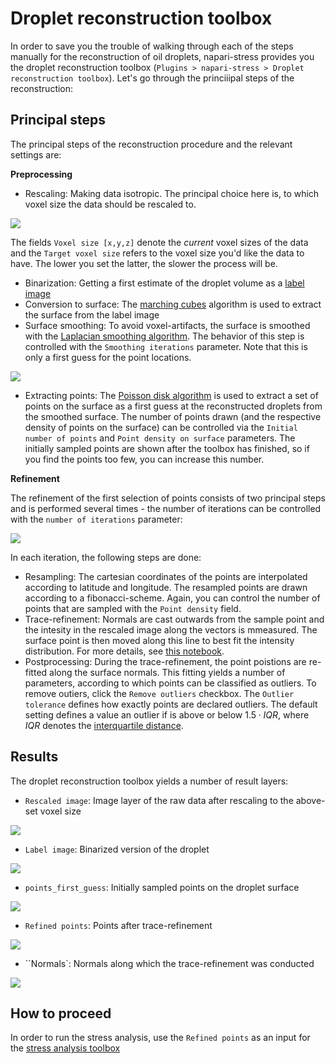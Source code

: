 # Droplet reconstruction toolbox

In order to save you the trouble of walking through each of the steps manually for the reconstruction of oil droplets, napari-stress provides you the droplet reconstruction toolbox (`Plugins > napari-stress > Droplet reconstruction toolbox`). Let's go through the princiiipal steps of the reconstruction:

## Principal steps
The principal steps of the reconstruction procedure and the relevant settings are:

**Preprocessing**
* Rescaling: Making data isotropic. The principal choice here is, to which voxel size the data should be rescaled to.

![](./imgs/demo_reconstruction_toolbox1.png) 

The fields `Voxel size [x,y,z]` denote the *current* voxel sizes of the data and the `Target voxel size` refers to the voxel size you'd like the data to have. The lower you set the latter, the slower the process will be.

* Binarization: Getting a first estimate of the droplet volume as a [label image](https://napari.org/stable/howtos/layers/labels.html)
* Conversion to surface: The [marching cubes](https://en.wikipedia.org/wiki/Marching_cubes) algorithm is used to extract the surface from the label image
* Surface smoothing: To avoid voxel-artifacts, the surface is smoothed with the [Laplacian smoothing algorithm](https://en.wikipedia.org/wiki/Laplacian_smoothing). The behavior of this step is controlled with the `Smoothing iterations` parameter. Note that this is only a first guess for the point locations.

![](./imgs/demo_reconstruction_toolbox2.png) 

* Extracting points: The [Poisson disk algorithm](https://en.wikipedia.org/wiki/Supersampling#Poisson_disk) is used to extract a set of points on the surface as a first guess at the reconstructed droplets from the smoothed surface. The number of points drawn (and the respective density of points on the surface) can  be controlled via the `Initial number of points` and `Point density on surface` parameters. The initially sampled points are shown after the toolbox has finished, so if you find the points too few, you can increase this number.

**Refinement**

The refinement of the first selection of points consists of two principal steps and is performed several times - the number of iterations can be controlled with the `number of iterations` parameter:

![](./imgs/demo_reconstruction_toolbox3.png)

In each iteration, the following steps are done:
* Resampling: The cartesian coordinates of the points are interpolated according to latitude and longitude. The resampled points are drawn according to a fibonacci-scheme. Again, you can control the number of points that are sampled with the `Point density` field.
* Trace-refinement: Normals are cast outwards from the sample point and the intesity in the rescaled image along the vectors is mmeasured. The surface point is then moved along this line to best fit the intensity distribution. For more details, see [this notebook](../demo/demo_surface_tracing.ipynb).
* Postprocessing: During the trace-refinement, the point poistions are re-fitted along the surface normals.  This fitting yields a number of parameters, according to which points can be classified as outliers. To remove outiers, click the `Remove outliers` checkbox. The `Outlier tolerance` defines how exactly points are declared outliers. The default setting defines a value an outlier if is above or below $1.5 \cdot IQR$, where $IQR$ denotes the [interquartile distance](https://en.wikipedia.org/wiki/Interquartile_range).

## Results
The droplet reconstruction toolbox yields a number of result layers:

* `Rescaled image`: Image layer of the raw data after rescaling to the above-set voxel size

![](./imgs/demo_reconstruction_toolbox_result1.png)

* `Label image`: Binarized version of the droplet

![](./imgs/demo_reconstruction_toolbox_result2.png)

* `points_first_guess`: Initially sampled points on the droplet surface

![](./imgs/demo_reconstruction_toolbox_result3.png)

* `Refined points`: Points after trace-refinement

![](./imgs/demo_reconstruction_toolbox_result4.png)

* ``Normals`: Normals along which the trace-refinement was conducted

![](./imgs/demo_reconstruction_toolbox_result5.png)

## How to proceed

In order to run the stress analysis, use the `Refined points` as an input for the [stress analysis toolbox](point_and_click:stress_toolbox)

